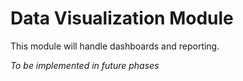 # Data Visualization Module

This module will handle dashboards and reporting.

*To be implemented in future phases*